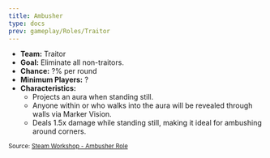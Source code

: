```yaml
---
title: Ambusher
type: docs
prev: gameplay/Roles/Traitor
---
```


- **Team:** Traitor
- **Goal:** Eliminate all non-traitors.
- **Chance:** ?% per round
- **Minimum Players:** ?
- **Characteristics:**
  - Projects an aura when standing still.
  - Anyone within or who walks into the aura will be revealed through walls via Marker Vision.
  - Deals 1.5x damage while standing still, making it ideal for ambushing around corners.

<small>Source: [Steam Workshop - Ambusher Role](https://steamcommunity.com/sharedfiles/filedetails/?id=3275225502)</small>
